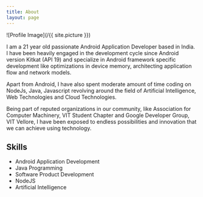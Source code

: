 ```yaml
---
title: About
layout: page
---
```

![Profile Image](/{{ site.picture }})

<p>I am a 21 year old passionate Android Application Developer based in India.
I have been heavily engaged in the development cycle since Android version Kitkat (API 19)
and specialize in Android framework specific development like optimizations in device
memory, architecting application flow and network models. </p>

<p>Apart from Android, I have also spent moderate amount of time coding on NodeJs,
Java, Javascript revolving around the field of Artificial Intelligence, Web Technologies
and Cloud Technologies.</p>
<p>
Being part of reputed organizations in our community, like Association for Computer
Machinery, VIT Student Chapter and Google Developer Group, VIT Vellore, I have been
exposed to endless possibilities and innovation that we can achieve using technology.
</p>
<p>
</p>


<h2>Skills</h2>

<ul class="skill-list">
	<li>Android Application Development</li>
	<li>Java Programming</li>
	<li>Software Product Development</li>
	<li>NodeJS</li>
	<li>Artificial Intelligence</li>
</ul>
